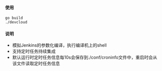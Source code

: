 #### 使用
```
go build
./devcloud
````

#### 说明
- 模拟Jenkins的参数化编译，执行编译机上的shell
- 支持定时任务持续集成
- 默认运行时定时任务信息每10s会保存到./conf/croninfo文件中，重启时会从该文件读取定时任务信息
